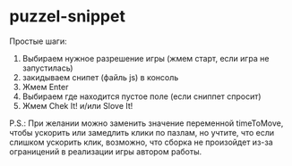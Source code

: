 # puzzel-snippet

Простые шаги:
1. Выбираем нужное разрешение игры (жмем старт, если игра не запустилась)
2. закидываем снипет (файль js) в консоль
3. Жмем Enter
4. Выбираем где находится пустое поле (если сниппет спросит)
5. Жмем Chek It! и/или Slove It!

P.S.: При желании можно заменить значение переменной timeToMove, чтобы ускорить или замедлить клики по пазлам, но учтите, что если слишком ускорить клик, возможно, что сборка не произойдет из-за ограницений в реализации игры автором работы.

